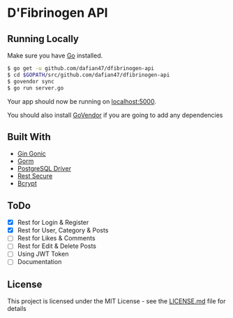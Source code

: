 D'Fibrinogen API
================

## Running Locally

Make sure you have [Go](http://golang.org/doc/install) installed.

```sh
$ go get -u github.com/dafian47/dfibrinogen-api
$ cd $GOPATH/src/github.com/dafian47/dfibrinogen-api
$ govendor sync
$ go run server.go
```

Your app should now be running on [localhost:5000](http://localhost:5000/).

You should also install [GoVendor](https://github.com/kardianos/govendor) if you are going to add any dependencies

## Built With

* [Gin Gonic](https://github.com/gin-gonic/gin)
* [Gorm](https://github.com/jinzhu/gorm)
* [PostgreSQL Driver](https://github.com/lib/pq)
* [Rest Secure](github.com/unrolled/secure)
* [Bcrypt](golang.org/x/crypto/bcrypt)

## ToDo

* [X] Rest for Login & Register
* [X] Rest for User, Category & Posts
* [ ] Rest for Likes & Comments
* [ ] Rest for Edit & Delete Posts
* [ ] Using JWT Token
* [ ] Documentation

## License

This project is licensed under the MIT License - see the [LICENSE.md](LICENSE) file for details
